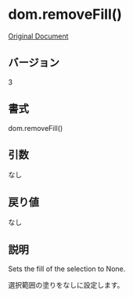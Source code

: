 # dom.removeFill()

[Original Document](http://help.adobe.com/en_US/fireworks/cs/extend/WS5b3ccc516d4fbf351e63e3d1183c94856c-7bf3.html)

## バージョン

3

## 書式

dom.removeFill()

## 引数
     
なし

## 戻り値

なし

## 説明

Sets the fill of the selection to None.

選択範囲の塗りをなしに設定します。